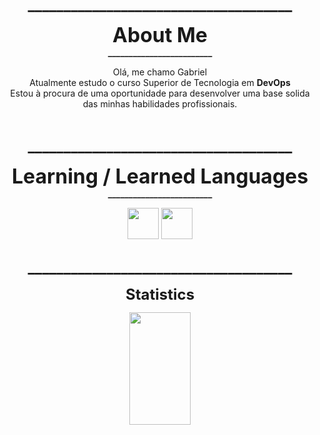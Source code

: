 <p align=center height=100> <font size="+2"> <b>
  _____________________________________
</b> </font size="+2"> </p>

<p align=center height=100> <font size="+3"> <b>
     About Me </font size="+3"> 
     <br> _________________________ <br />
</b> </font size="+2"> </p>

<p align=center>
Olá, me chamo Gabriel <br>
Atualmente estudo o curso Superior de Tecnologia em <b>DevOps</b> <br>
Estou à procura de uma oportunidade para desenvolver uma base solida das minhas habilidades profissionais.
</p> <br>

<p align=center height=100> <font size="+2"> <b>
  _____________________________________
</b> </font size="+2"> </p> 

<p align=center height=100> <font size="+3"> <b>
    Learning / Learned Languages </font size="+3"> 
    <br> _________________________ <br />
</b> </font size="+2"> </p>
 
<div align=center>    
    <img align=center height="50" src="https://cdn.jsdelivr.net/gh/devicons/devicon/icons/c/c-original.svg" />
    <img align=center height="50" src="https://cdn.jsdelivr.net/gh/devicons/devicon/icons/python/python-original.svg" />
</div> <br>

<p align=center height=100> <font size="+2"> <b>
  _____________________________________
</b> </font size="+2"> </p> 

<p align=center height=100> <font size="+2"> <b>
    Statistics 
</b> </font size="+2"> </p>

<div align=center>
    <a ref>
    <img align="center" width=44% height="180em" src="https://github-readme-stats.vercel.app/api?username=GabrielTinen&show_icons=true&hide_rank=true&hide_title=true&include_all_commits=true&theme=dracula" /> <br>
</div> <br>
